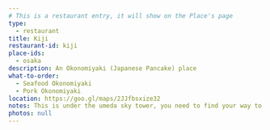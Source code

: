 ```yaml
---
# This is a restaurant entry, it will show on the Place's page
type: 
  - restaurant
title: Kiji
restaurant-id: kiji
place-ids:
  - osaka
description: An Okonomiyaki (Japanese Pancake) place
what-to-order:
  - Seafood Okonomiyaki
  - Pork Okonomiyaki
location: https://goo.gl/maps/2JJfbsxize32
notes: This is under the umeda sky tower, you need to find your way to the basement
photos: null
---
```

